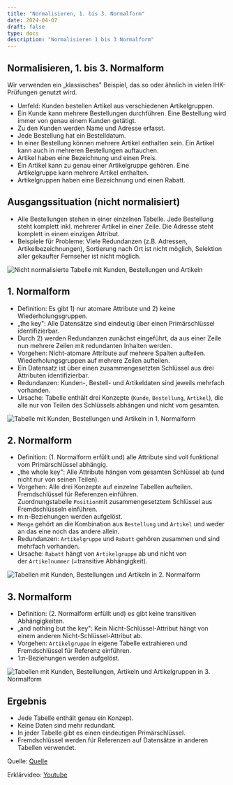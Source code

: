 ```yaml
---
title: "Normalisieren, 1. bis 3. Normalform"
date: 2024-04-07
draft: false
type: docs
description: "Normalisieren 1 bis 3 Normalform"
---
```


## Normalisieren, 1. bis 3. Normalform

Wir verwenden ein „klassisches" Beispiel, das so oder ähnlich in vielen IHK-Prüfungen genutzt wird.

- Umfeld: Kunden bestellen Artikel aus verschiedenen Artikelgruppen.
- Ein Kunde kann mehrere Bestellungen durchführen. Eine Bestellung wird immer von genau einem Kunden getätigt.
- Zu den Kunden werden Name und Adresse erfasst.
- Jede Bestellung hat ein Bestelldatum.
- In einer Bestellung können mehrere Artikel enthalten sein. Ein Artikel kann auch in mehreren Bestellungen auftauchen.
- Artikel haben eine Bezeichnung und einen Preis.
- Ein Artikel kann zu genau einer Artikelgruppe gehören. Eine Artikelgruppe kann mehrere Artikel enthalten.
- Artikelgruppen haben eine Bezeichnung und einen Rabatt.

## Ausgangssituation (nicht normalisiert)

- Alle Bestellungen stehen in einer einzelnen Tabelle. Jede Bestellung steht komplett inkl. mehrerer Artikel in einer Zeile. Die Adresse steht komplett in einem einzigen Attribut.
- Beispiele für Probleme: Viele Redundanzen (z.B. Adressen, Artikelbezeichnungen), Sortierung nach Ort ist nicht möglich, Selektion aller gekaufter Fernseher ist nicht möglich.

![Nicht normalisierte Tabelle mit Kunden, Bestellungen und Artikeln](https://it-berufe-podcast.de/Abbildungen/Normalform0.jpg)

## 1\. Normalform

- Definition: Es gibt 1) nur atomare Attribute und 2) keine Wiederholungsgruppen.
- „the key": Alle Datensätze sind eindeutig über einen Primärschlüssel identifizierbar.
- Durch 2) werden Redundanzen zunächst eingeführt, da aus einer Zeile nun mehrere Zeilen mit redundanten Inhalten werden.
- Vorgehen: Nicht-atomare Attribute auf mehrere Spalten aufteilen. Wiederholungsgruppen auf mehrere Zeilen aufteilen.
- Ein Datensatz ist über einen zusammengesetzten Schlüssel aus drei Attributen identifizierbar.
- Redundanzen: Kunden-, Bestell- und Artikeldaten sind jeweils mehrfach vorhanden.
- Ursache: Tabelle enthält drei Konzepte (`Kunde`, `Bestellung`, `Artikel`), die alle nur von Teilen des Schlüssels abhängen und nicht vom gesamten.

![Tabelle mit Kunden, Bestellungen und Artikeln in 1. Normalform](https://it-berufe-podcast.de/Abbildungen/Normalform1.jpg)

## 2\. Normalform

- Definition: (1. Normalform erfüllt und) alle Attribute sind voll funktional vom Primärschlüssel abhängig.
- „the whole key": Alle Attribute hängen vom gesamten Schlüssel ab (und nicht nur von seinen Teilen).
- Vorgehen: Alle drei Konzepte auf einzelne Tabellen aufteilen. Fremdschlüssel für Referenzen einführen. Zuordnungstabelle `Position`mit zusammengesetztem Schlüssel aus Fremdschlüsseln einführen.
- m:n-Beziehungen werden aufgelöst.
- `Menge` gehört an die Kombination aus `Bestellung` und `Artikel` und weder an das eine noch das andere allein.
- Redundanzen: `Artikelgruppe` und `Rabatt` gehören zusammen und sind mehrfach vorhanden.
- Ursache: `Rabatt` hängt von `Artikelgruppe` ab und nicht von der `Artikelnummer` (=transitive Abhängigkeit).

![Tabellen mit Kunden, Bestellungen und Artikeln in 2. Normalform](https://it-berufe-podcast.de/Abbildungen/Normalform2.jpg)

## 3\. Normalform

- Definition: (2. Normalform erfüllt und) es gibt keine transitiven Abhängigkeiten.
- „and nothing but the key": Kein Nicht-Schlüssel-Attribut hängt von einem anderen Nicht-Schlüssel-Attribut ab.
- Vorgehen: `Artikelgruppe` in eigene Tabelle extrahieren und Fremdschlüssel für Referenz einführen.
- 1:n-Beziehungen werden aufgelöst.

![Tabellen mit Kunden, Bestellungen, Artikeln und Artikelgruppen in 3. Normalform](https://it-berufe-podcast.de/Abbildungen/Normalform3.jpg)

## Ergebnis

- Jede Tabelle enthält genau ein Konzept.
- Keine Daten sind mehr redundant.
- In jeder Tabelle gibt es einen eindeutigen Primärschlüssel.
- Fremdschlüssel werden für Referenzen auf Datensätze in anderen Tabellen verwendet.

Quelle:
[Quelle](https://it-berufe-podcast.de/normalisierung-einer-datenbank-am-konkreten-beispiel-anwendungsentwickler-podcast-144/)

Erklärvideo:
[Youtube](https://www.youtube.com/watch?v=caMVrHP-SIs)
